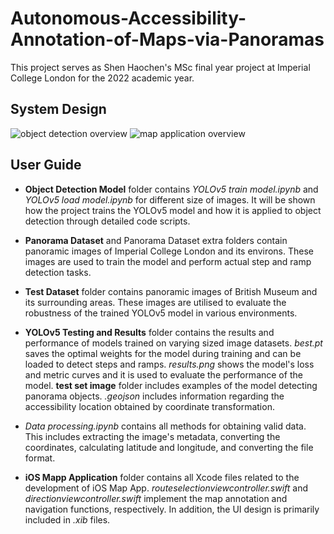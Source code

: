 # Autonomous-Accessibility-Annotation-of-Maps-via-Panoramas

This project serves as Shen Haochen's MSc final year project at Imperial College London for the 2022 academic year.

## System Design

![object detection overview](https://user-images.githubusercontent.com/99172459/187585232-d4669342-3673-4af1-a6fc-020b5449677b.jpg)
![map application overview](https://user-images.githubusercontent.com/99172459/187585278-3470f96b-a06b-42aa-a770-2ebff4ddc13b.jpg)

## User Guide

- **Object Detection Model** folder contains _YOLOv5 train model.ipynb_ and _YOLOv5 load model.ipynb_ for different size of images. It will be shown how the project trains the YOLOv5 model and how it is applied to object detection through detailed code scripts.

- **Panorama Dataset** and Panorama Dataset extra folders contain panoramic images of Imperial College London and its environs. These images are used to train the model and perform actual step and ramp detection tasks.

- **Test Dataset** folder contains panoramic images of British Museum and its surrounding areas. These images are utilised to evaluate the robustness of the trained YOLOv5 model in various environments.

- **YOLOv5 Testing and Results** folder contains the results and performance of models trained on varying sized image datasets. _best.pt_ saves the optimal weights for the model during training and can be loaded to detect steps and ramps. _results.png_ shows the model's loss and metric curves and it is used to evaluate the performance of the model. **test set image** folder includes examples of the model detecting panorama objects. _.geojson_ includes information regarding the accessibility location obtained by coordinate transformation.

- _Data processing.ipynb_ contains all methods for obtaining valid data. This includes extracting the image's metadata, converting the coordinates, calculating latitude and longitude, and converting the file format.

- **iOS Mapp Application** folder contains all Xcode files related to the development of iOS Map App. _routeselectionviewcontroller.swift_ and _directionviewcontroller.swift_ implement the map annotation and navigation functions, respectively. In addition, the UI design is primarily included in _.xib_ files.
    
